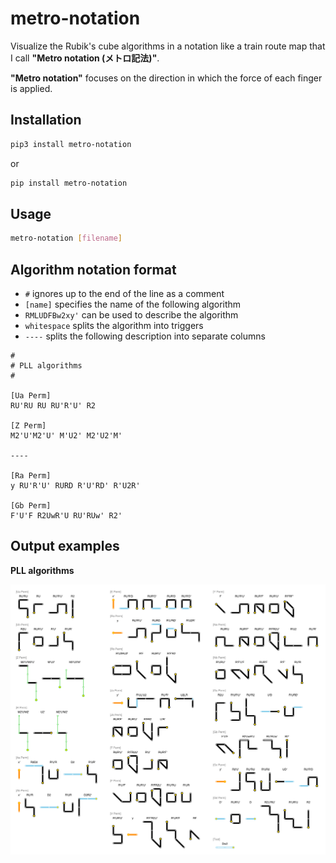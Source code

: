 # metro-notation

Visualize the Rubik's cube algorithms in a notation like a train route map that I call **"Metro notation (メトロ記法)"**.

**"Metro notation"** focuses on the direction in which the force of each finger is applied.

## Installation

```sh
pip3 install metro-notation
```

or

```sh
pip install metro-notation
```

## Usage

```sh
metro-notation [filename]
```

## Algorithm notation format

- ``#`` ignores up to the end of the line as a comment
- ``[name]`` specifies the name of the following algorithm
- ``RMLUDFBw2xy'`` can be used to describe the algorithm
- ``whitespace`` splits the algorithm into triggers
- ``----`` splits the following description into separate columns

```
#
# PLL algorithms
#

[Ua Perm]
RU'RU RU RU'R'U' R2

[Z Perm]
M2'U'M2'U' M'U2' M2'U2'M'

----

[Ra Perm]
y RU'R'U' RURD R'U'RD' R'U2R'

[Gb Perm]
F'U'F R2UwR'U RU'RUw' R2'
```

## Output examples

**PLL algorithms**

<img src="images/pll.png">
